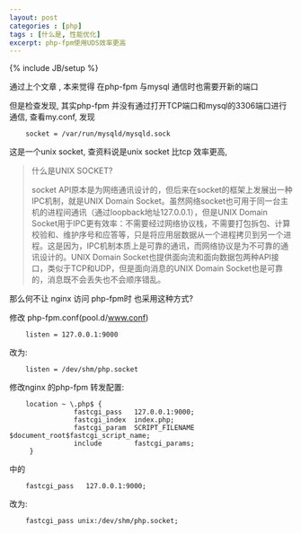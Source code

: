 ```yaml
---
layout: post
categories : [php]
tags : [什么是, 性能优化]
excerpt: php-fpm使用UDS效率更高
---
```

{% include JB/setup %}

通过上个文章 , 本来觉得 在php-fpm 与mysql 通信时也需要开新的端口

但是检查发现, 其实php-fpm 并没有通过打开TCP端口和mysql的3306端口进行通信, 查看my.conf, 发现

        socket = /var/run/mysqld/mysqld.sock

这是一个unix socket, 查资料说是unix socket 比tcp 效率更高,

>什么是UNIX SOCKET?
>
>socket API原本是为网络通讯设计的，但后来在socket的框架上发展出一种IPC机制，就是UNIX Domain Socket。虽然网络socket也可用于同一台主机的进程间通讯（通过loopback地址127.0.0.1），但是UNIX Domain Socket用于IPC更有效率：不需要经过网络协议栈，不需要打包拆包、计算校验和、维护序号和应答等，只是将应用层数据从一个进程拷贝到另一个进程。这是因为，IPC机制本质上是可靠的通讯，而网络协议是为不可靠的通讯设计的。UNIX Domain Socket也提供面向流和面向数据包两种API接口，类似于TCP和UDP，但是面向消息的UNIX Domain Socket也是可靠的，消息既不会丢失也不会顺序错乱。



那么何不让 nginx 访问 php-fpm时 也采用这种方式?

修改 php-fpm.conf(pool.d/www.conf)

        listen = 127.0.0.1:9000

改为:

        listen = /dev/shm/php.socket

修改nginx 的php-fpm 转发配置:

        location ~ \.php$ {
                    fastcgi_pass   127.0.0.1:9000;
                    fastcgi_index  index.php;
                    fastcgi_param  SCRIPT_FILENAME  $document_root$fastcgi_script_name;
                    include        fastcgi_params;
         }

中的

        fastcgi_pass   127.0.0.1:9000;

改为:

        fastcgi_pass unix:/dev/shm/php.socket;






